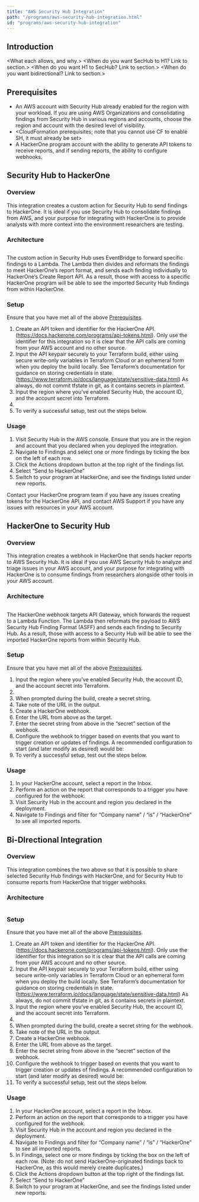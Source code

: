 ```yaml
---
title: "AWS Security Hub Integration"
path: "/programs/aws-security-hub-integration.html"
id: "programs/aws-security-hub-integration"
---
```


## Introduction

<What each allows, and why.>
<Process flow.>
<When do you want SecHub to H1? Link to section.>
<When do you want H1 to SecHub? Link to section.>
<When do you want bidirectional? Link to section.>

## Prerequisites

- An AWS account with Security Hub already enabled for the region with your workload. If you are using AWS Organizations and consolidating findings from Security Hub in various regions and accounts, choose the region and account with the desired level of visibility.
- <CloudFormation prerequisites; note that you cannot use CF to enable SH, it must already be set>
- A HackerOne program account with the ability to generate API tokens to receive reports, and if sending reports, the ability to configure webhooks.

## Security Hub to HackerOne

### Overview

This integration creates a custom action for Security Hub to send findings to HackerOne. It is ideal if you use Security Hub to consolidate findings from AWS, and your purpose for integrating with HackerOne is to provide analysts with more context into the environment researchers are testing. 

### Architecture

<image here>

The custom action in Security Hub uses EventBridge to forward specific findings to a Lambda. The Lambda then divides and reformats the findings to meet HackerOne’s report format, and sends each finding individually to HackerOne’s Create Report API. As a result, those with access to a specific HackerOne program will be able to see the imported Security Hub findings from within HackerOne.

### Setup

Ensure that you have met all of the above [Prerequisites](#prerequisites).

1. Create an API token and identifier for the HackerOne API. (https://docs.hackerone.com/programs/api-tokens.html). Only use the identifier for this integration so it is clear that the API calls are coming from your AWS account and no other source.
1. Input the API keypair securely to your Terraform build, either using secure write-only variables in Terraform Cloud or an ephemeral form when you deploy the build locally. See Terraform’s documentation for guidance on storing credentials in state. (https://www.terraform.io/docs/language/state/sensitive-data.html) As always, do not commit tfstate in git, as it contains secrets in plaintext.
1. Input the region where you’ve enabled Security Hub, the account ID, and the account secret into Terraform.
1. <CFT build>
1. To verify a successful setup, test out the steps below.

### Usage

1. Visit Security Hub in the AWS console. Ensure that you are in the region and account that you declared when you deployed the integration.
1. Navigate to Findings and select one or more findings by ticking the box on the left of each row.
1. Click the Actions dropdown button at the top right of the findings list.
1. Select “Send to HackerOne”
1. Switch to your program at HackerOne, and see the findings listed under new reports.

Contact your HackerOne program team if you have any issues creating tokens for the HackerOne API, and contact AWS Support if you have any issues with resources in your AWS account.

## HackerOne to Security Hub

### Overview

This integration creates a webhook in HackerOne that sends hacker reports to AWS Security Hub. It is ideal if you use AWS Security Hub to analyze and triage issues in your AWS account, and your purpose for integrating with HackerOne is to consume findings from researchers alongside other tools in your AWS account. 

### Architecture

<image here>

The HackerOne webhook targets API Gateway, which forwards the request to a Lambda Function. The Lambda then reformats the payload to AWS Security Hub Finding Format (ASFF) and sends each finding to Security Hub. As a result, those with access to a Security Hub will be able to see the imported HackerOne reports from within Security Hub.
	
### Setup

Ensure that you have met all of the above [Prerequisites](#prerequisites).

1. Input the region where you’ve enabled Security Hub, the account ID, and the account secret into Terraform.
1. <CFT Build>
1. When prompted during the build, create a secret string.
1. Take note of the URL in the output.
1. Create a HackerOne webhook.
1. Enter the URL from above as the target.
1. Enter the secret string from above in the “secret” section of the webhook.
1. Configure the webhook to trigger based on events that you want to trigger creation or updates of findings. A recommended configuration to start (and later modify as desired) would be:
1. To verify a successful setup, test out the steps below.

### Usage

1. In your HackerOne account, select a report in the Inbox.
1. Perform an action on the report that corresponds to a trigger you have configured for the webhook.
1. Visit Security Hub in the account and region you declared in the deployment.
1. Navigate to Findings and filter for “Company name” / “is” / “HackerOne” to see all imported reports.

## Bi-DIrectional Integration

### Overview

This integration combines the two above so that it is possible to share selected Security Hub findings with HackerOne, and for Security Hub to consume reports from HackerOne that trigger webhooks.

### Architecture

<image here>

### Setup

Ensure that you have met all of the above [Prerequisites](#prerequisites).

1. Create an API token and identifier for the HackerOne API. (https://docs.hackerone.com/programs/api-tokens.html). Only use the identifier for this integration so it is clear that the API calls are coming from your AWS account and no other source.
1. Input the API keypair securely to your Terraform build, either using secure write-only variables in Terraform Cloud or an ephemeral form when you deploy the build locally. See Terraform’s documentation for guidance on storing credentials in state. (https://www.terraform.io/docs/language/state/sensitive-data.html) As always, do not commit tfstate in git, as it contains secrets in plaintext.
1. Input the region where you’ve enabled Security Hub, the account ID, and the account secret into Terraform.
1. <CFT build steps>
1. When prompted during the build, create a secret string for the webhook.
1. Take note of the URL in the output.
1. Create a HackerOne webhook.
1. Enter the URL from above as the target.
1. Enter the secret string from above in the “secret” section of the webhook.
1. Configure the webhook to trigger based on events that you want to trigger creation or updates of findings. A recommended configuration to start (and later modify as desired) would be:
1. To verify a successful setup, test out the steps below.

### Usage

1. In your HackerOne account, select a report in the Inbox.
1. Perform an action on the report that corresponds to a trigger you have configured for the webhook.
1. Visit Security Hub in the account and region you declared in the deployment.
1. Navigate to Findings and filter for “Company name” / “is” / “HackerOne” to see all imported reports.
1. In Findings, select one or more findings by ticking the box on the left of each row. (Note: do not send HackerOne-originated findings back to HackerOne, as this would merely create duplicates.)
1. Click the Actions dropdown button at the top right of the findings list.
1. Select “Send to HackerOne”
1. Switch to your program at HackerOne, and see the findings listed under new reports.
